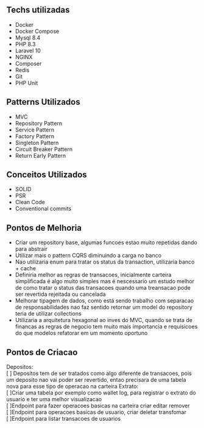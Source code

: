 ## Techs utilizadas

- Docker
- Docker Compose
- Mysql 8.4
- PHP 8.3
- Laravel 10
- NGINX
- Composer
- Redis
- Git
- PHP Unit

## Patterns Utilizados

- MVC
- Repository Pattern
- Service Pattern
- Factory Pattern
- Singleton Pattern
- Circuit Breaker Pattern
- Return Early Pattern

## Conceitos Utilizados

- SOLID
- PSR
- Clean Code
- Conventional commits

## Pontos de Melhoria

- Criar um repository base, algumas funcoes estao muito repetidas dando para abstrair
- Utilizar mais o pattern CQRS diminuindo a carga no banco
- Nao utilizaria enum para tratar os status da transaction, utilizaria banco + cache
- Definiria melhor as regras de transacoes, inicialmente carteira simplificada é algo muito simples mas é nescessario um estudo melhor de como tratar o status das transacoes quando uma treansacao pode ser revertida rejeitada ou cancelada
- Melhorar tipagem de dados, como está sendo trabalho com separacao de responsabilidades nao faz sentido retornar um model do repository teria de utilizar collections
- Utilizaria a arquitetura hexagonal ao inves do MVC, quando se trata de financas as regras de negocio tem muito mais importancia e requisicoes do que modelos refatorar em um momento oportuno
## Pontos de Criacao
Depositos:<br>
[ ] Depositos tem de ser tratados como algo diferente de transacoes, pois um deposito nao vai poder ser revertido, entao precisara de uma tabela nova para esse tipo de operacao na carteira
Extrato:<br>
[ ]Criar uma tabela por exemplo como wallet log, para registrar o extrato do usuario e ter uma melhor visualizacao<br>
[ ]Endpoint para fazer operacoes basicas na carteira criar editar remover<br>
[ ]Endpoint para operacoes basicas de usuario, criar deletar transfomar<br>
[ ]Endpoint para listar transacoes de usuarios
